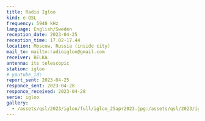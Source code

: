 ```yaml
---
title: Radio Igloo
kind: e-QSL
frequency: 5940 kHz
language: English/Sweden
reception_date: 2023-04-25
reception_time: 17.02-17.44
location: Moscow, Russia (inside city)
mail_to: mailto:radioigloo@gmail.com
receiver: BELKA
antenna: its telescopic
station: igloo
# youtube_id:  
report_sent: 2023-04-25
responce_sent: 2023-04-28
responce_received: 2023-04-28
serie: igloo
gallery:
  - /assets/qsl/2023/igloo/full/igloo_25apr2023.jpg:/assets/qsl/2023/igloo/small/igloo_25apr2023.jpg
---
```

